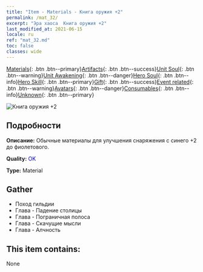 ```yaml
---
title: "Item - Materials - Книга оружия +2"
permalink: /mat_32/
excerpt: "Эра хаоса  Книга оружия +2"
last_modified_at: 2021-06-15
locale: ru
ref: "mat_32.md"
toc: false
classes: wide
---
```

 [Materials](/ItemsRU/){: .btn .btn--primary}[Artifacts](/ItemsRU/Artifacts/){: .btn .btn--success}[Unit Soul](/ItemsRU/UnitSoul/){: .btn .btn--warning}[Unit Awakening](/ItemsRU/UnitAwakening/){: .btn .btn--danger}[Hero Soul](/ItemsRU/HeroSoul/){: .btn .btn--info}[Hero Skill](/ItemsRU/HeroSkill/){: .btn .btn--primary}[Gift](/ItemsRU/Gift/){: .btn .btn--success}[Event related](/ItemsRU/Events/){: .btn .btn--warning}[Avatars](/ItemsRU/Avatars/){: .btn .btn--danger}[Consumables](/ItemsRU/Consumables/){: .btn .btn--info}[Unknown](/ItemsRU/Unknown/){: .btn .btn--primary}

 ![Книга оружия +2](/images/t/i_cailiao_hexin1.png)

## Подробности
 **Описание:** Обычные материалы для улучшения снаряжения c синего +2 до фиолетового.

 **Quality:** <span style="color: #0000CD">OK</span>

 **Type:** Material

## Gather

*    Поход гильдии 
*    Глава - Падение столицы 
*    Глава - Пограничная полоса 
*    Глава - Скачущие мысли 
*    Глава - Алчность 

## This item contains:

  None

